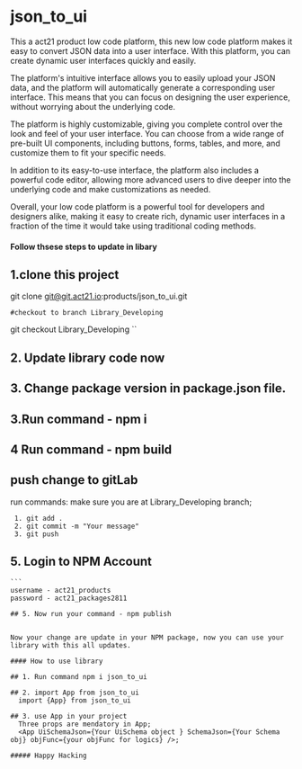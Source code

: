 # json_to_ui
This a act21 product low code platform, this new low code platform makes it easy to convert JSON data into a user interface. With this platform, you can create dynamic user interfaces quickly and easily.

The platform's intuitive interface allows you to easily upload your JSON data, and the platform will automatically generate a corresponding user interface. This means that you can focus on designing the user experience, without worrying about the underlying code.

The platform is highly customizable, giving you complete control over the look and feel of your user interface. You can choose from a wide range of pre-built UI components, including buttons, forms, tables, and more, and customize them to fit your specific needs.

In addition to its easy-to-use interface, the platform also includes a powerful code editor, allowing more advanced users to dive deeper into the underlying code and make customizations as needed.

Overall, your low code platform is a powerful tool for developers and designers alike, making it easy to create rich, dynamic user interfaces in a fraction of the time it would take using traditional coding methods.

#### Follow thsese steps to update in libary

## 1.clone this project
 
 git clone git@git.act21.io:products/json_to_ui.git
 ```
 #checkout to branch Library_Developing
  ```
  git checkout Library_Developing
 ``
## 2. Update library code now

## 3. Change package version in package.json file.

## 3.Run command - npm i

## 4 Run command - npm build

## push change to gitLab
 run commands:
  make sure you are at Library_Developing branch;
 ```
  1. git add .
  2. git commit -m "Your message"
  3. git push
 ```

## 5. Login to NPM Account
    ```
    username - act21_products
    password - act21_packages2811
```
## 5. Now run your command - npm publish


Now your change are update in your NPM package, now you can use your library with this all updates.

#### How to use library

## 1. Run command npm i json_to_ui

## 2. import App from json_to_ui
  import {App} from json_to_ui

## 3. use App in your project
  Three props are mendatory in App;
  <App UiSchemaJson={Your UiSchema object } SchemaJson={Your Schema obj} objFunc={your objFunc for logics} />;

##### Happy Hacking
